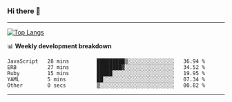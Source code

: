 ### Hi there 👋

-------
[![Top Langs](https://github-readme-stats.vercel.app/api/top-langs/?username=ashish-r)](https://github.com/anuraghazra/github-readme-stats)

📊 **Weekly development breakdown**
<!--START_SECTION:waka-->

```text
JavaScript   28 mins         █████████▒░░░░░░░░░░░░░░░   36.94 %
ERB          27 mins         ████████▓░░░░░░░░░░░░░░░░   34.52 %
Ruby         15 mins         █████░░░░░░░░░░░░░░░░░░░░   19.95 %
YAML         5 mins          ██░░░░░░░░░░░░░░░░░░░░░░░   07.34 %
Other        0 secs          ▒░░░░░░░░░░░░░░░░░░░░░░░░   00.82 %
```

<!--END_SECTION:waka-->
-------

<!--
**ashish-r/ashish-r** is a ✨ _special_ ✨ repository because its `README.md` (this file) appears on your GitHub profile.

Here are some ideas to get you started:

- 🔭 I’m currently working on ...
- 🌱 I’m currently learning ...
- 👯 I’m looking to collaborate on ...
- 🤔 I’m looking for help with ...
- 💬 Ask me about ...
- 📫 How to reach me: ...
- 😄 Pronouns: ...
- ⚡ Fun fact: ...
-->

